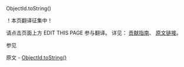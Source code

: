  ObjectId.toString()

 ！本页翻译征集中！

请点击页面上方 EDIT THIS PAGE 参与翻译。
详见：
[贡献指南]( https://github.com/whaleal/MongoDB-Manual-zh/blob/master/CONTRIBUTING.md )、
[原文链接](  https://docs.mongodb.com/manual/reference/method/ObjectId.toString/  )。

 参见

原文 - [ObjectId.toString()]( https://docs.mongodb.com/manual/reference/method/ObjectId.toString/ )

